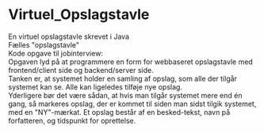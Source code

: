 # Virtuel_Opslagstavle
En virtuel opslagstavle skrevet i Java <br/>
Fælles "opslagstavle" <br/>
Kode opgave til jobinterview: <br/>
Opgaven lyd på at programmere en form for webbaseret opslagstavle med frontend/client side og backend/server side. <br/>
Tanken er, at systemet holder en samling af opslag, som alle der tilgår systemet kan se. Alle kan ligeledes tilføje nye opslag.  <br/>
Yderligere bør det være sådan, at hvis man tilgår systemet mere end én gang, så markeres opslag, der er kommet til siden man sidst tilgik systemet, med en "NY"-mærkat. Et opslag består af en besked-tekst, navn på forfatteren, og tidspunkt for oprettelse.
